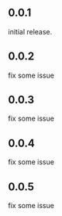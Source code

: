 ## 0.0.1
initial release.

## 0.0.2
fix some issue

## 0.0.3
fix some issue

## 0.0.4
fix some issue

## 0.0.5
fix some issue